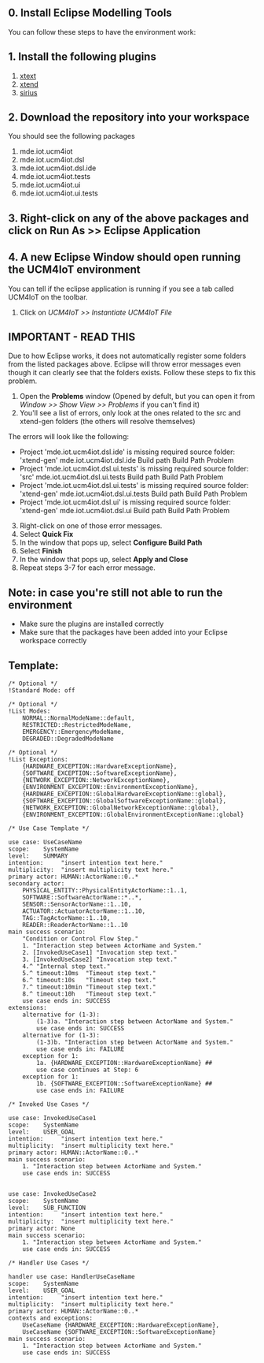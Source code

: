 ## 0. Install Eclipse Modelling Tools

You can follow these steps to have the environment work:
## 1. Install the following plugins
1. [xtext](https://www.eclipse.org/Xtext/download.html)
2. [xtend](https://www.eclipse.org/xtend/download.html)
3. [sirius](https://www.eclipse.org/sirius/download.html)

## 2. Download the repository into your workspace
You should see the following packages 
1. mde.iot.ucm4iot 
2. mde.iot.ucm4iot.dsl 
3. mde.iot.ucm4iot.dsl.ide 
4. mde.iot.ucm4iot.tests
5. mde.iot.ucm4iot.ui
6. mde.iot.ucm4iot.ui.tests

## 3. Right-click on any of the above packages and click on Run As >> Eclipse Application

## 4. A new Eclipse Window should open running the UCM4IoT environment
You can tell if the eclipse application is running if you see a tab called UCM4IoT on the toolbar.
1. Click on *UCM4IoT >> Instantiate UCM4IoT File*

## IMPORTANT - READ THIS
Due to how Eclipse works, it does not automatically register some folders from the listed packages above. Eclipse will throw error messages even though it can clearly see that the folders exists. Follow these steps to fix this problem.
1. Open the **Problems** window (Opened by defult, but you can open it from *Window >> Show View >> Problems* if you can't find it)
2. You'll see a list of errors, only look at the ones related to the src and xtend-gen folders (the others will resolve themselves)

The errors will look like the following:
- Project 'mde.iot.ucm4iot.dsl.ide' is missing required source folder: 'xtend-gen'	mde.iot.ucm4iot.dsl.ide		Build path	Build Path Problem
- Project 'mde.iot.ucm4iot.dsl.ui.tests' is missing required source folder: 'src'	mde.iot.ucm4iot.dsl.ui.tests		Build path	Build Path Problem
- Project 'mde.iot.ucm4iot.dsl.ui.tests' is missing required source folder: 'xtend-gen'	mde.iot.ucm4iot.dsl.ui.tests		Build path	Build Path Problem
- Project 'mde.iot.ucm4iot.dsl.ui' is missing required source folder: 'xtend-gen'	mde.iot.ucm4iot.dsl.ui		Build path	Build Path Problem

3. Right-click on one of those error messages. 
4. Select **Quick Fix**
5. In the window that pops up, select **Configure Build Path**
6. Select **Finish**
7. In the window that pops up, select **Apply and Close**
8. Repeat steps 3-7 for each error message.

## Note: in case you're still not able to run the environment
* Make sure the plugins are installed correctly
* Make sure that the packages have been added into your Eclipse workspace correctly

## Template:

```
/* Optional */
!Standard Mode: off

/* Optional */
!List Modes: 
	NORMAL::NormalModeName::default,
	RESTRICTED::RestrictedModeName, 
	EMERGENCY::EmergencyModeName, 
	DEGRADED::DegradedModeName

/* Optional */
!List Exceptions: 
	{HARDWARE_EXCEPTION::HardwareExceptionName},
	{SOFTWARE_EXCEPTION::SoftwareExceptionName},
	{NETWORK_EXCEPTION::NetworkExceptionName},
	{ENVIRONMENT_EXCEPTION::EnvironmentExceptionName},
	{HARDWARE_EXCEPTION::GlobalHardwareExceptionName::global},
	{SOFTWARE_EXCEPTION::GlobalSoftwareExceptionName::global},
	{NETWORK_EXCEPTION::GlobalNetworkExceptionName::global},
	{ENVIRONMENT_EXCEPTION::GlobalEnvironmentExceptionName::global}

/* Use Case Template */

use case: UseCaseName
scope:	  SystemName
level:	  SUMMARY
intention:     "insert intention text here."
multiplicity:  "insert multiplicity text here."
primary actor: HUMAN::ActorName::0..*
secondary actor: 
	PHYSICAL_ENTITY::PhysicalEntityActorName::1..1, 
	SOFTWARE::SoftwareActorName::*..*, 
	SENSOR::SensorActorName::1..10, 
	ACTUATOR::ActuatorActorName::1..10,
	TAG::TagActorName::1..10,
	READER::ReaderActorName::1..10
main success scenario:
	"Condition or Control Flow Step."
	1. "Interaction step between ActorName and System."
	2. [InvokedUseCase1] "Invocation step text."
	3. [InvokedUseCase2] "Invocation step text."
	4.^ "Internal step text."
	5.^ timeout:10ms  "Timeout step text."
	6.^ timeout:10s   "Timeout step text."
	7.^ timeout:10min "Timeout step text."
	8.^ timeout:10h   "Timeout step text."
	use case ends in: SUCCESS
extensions:
	alternative for (1-3):
		(1-3)a. "Interaction step between ActorName and System."
		use case ends in: SUCCESS
	alternative for (1-3):
		(1-3)b. "Interaction step between ActorName and System."
		use case ends in: FAILURE
	exception for 1:
		1a. {HARDWARE_EXCEPTION::HardwareExceptionName} ##
		use case continues at Step: 6
	exception for 1:
		1b. {SOFTWARE_EXCEPTION::SoftwareExceptionName} ##
		use case ends in: FAILURE

/* Invoked Use Cases */

use case: InvokedUseCase1
scope:	  SystemName
level:	  USER_GOAL
intention:     "insert intention text here."
multiplicity:  "insert multiplicity text here."
primary actor: HUMAN::ActorName::0..*
main success scenario:
	1. "Interaction step between ActorName and System."
	use case ends in: SUCCESS


use case: InvokedUseCase2
scope:	  SystemName
level:	  SUB_FUNCTION
intention:     "insert intention text here."
multiplicity:  "insert multiplicity text here."
primary actor: None
main success scenario:
	1. "Interaction step between ActorName and System."
	use case ends in: SUCCESS

/* Handler Use Cases */

handler use case: HandlerUseCaseName
scope:	  SystemName
level:	  USER_GOAL
intention:     "insert intention text here."
multiplicity:  "insert multiplicity text here."
primary actor: HUMAN::ActorName::0..*
contexts and exceptions:
	UseCaseName {HARDWARE_EXCEPTION::HardwareExceptionName},
	UseCaseName {SOFTWARE_EXCEPTION::SoftwareExceptionName}
main success scenario:
	1. "Interaction step between ActorName and System."
	use case ends in: SUCCESS
```
